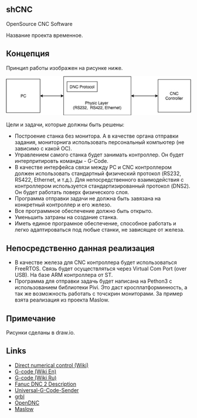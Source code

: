 ## shCNC
OpenSource CNC Software

Название проекта временное.

## Концепция

Принцип работы изображен на рисунке ниже.

![Схема работы](image/schema_work.jpg)

Цели и задачи, которые должны быть решены:

 - Построение станка без монитора. А в качестве органа отправки задания, мониторнига использовать персональный компьютер (не зависимо с какой ОС).
 - Управлением самого станка будет занимать контроллер. Он будет интерпритировть команды - G-Code.
 - В качестве интерфейса связи между PC и CNC контроллером должен использовать стандартный физический протокол (RS232, RS422, Ethernet, и т.д.). Для непосредственного взаимодействия с контроллером используется стандартизированный протокол (DNS2). Он будет работать поверх физического слоя.
 - Программа отправки задачи не должна быть завязана на конкретный контроллер и его железо.
 - Все программное обеспечение должно быть открыто.
 - Уменьшить затраны на создание станка.
 - Иметь единое програмное обеспечение, способное работать и легко адаптироваться под любые станки, не зависящее от железа.
 
## Непосредственно данная реализация

 - В качестве железа для CNC контроллера будет использоваться FreeRTOS. Связь будет осуществляться через Virtual Com Port (over USB). На базе ARM контроллера от ST.
 - Программа для отправки задачь будет написана на Pethon3 с использованием библиотеки Pivi. Это даст кросплатформинность, а так же возможность работать с точскрин мониторами. За пример взята реализация из проекта Maslow.

## Примечание

Рисунки сделаны в draw.io.

## Links

 - [Direct numerical control (Wiki)](https://en.wikipedia.org/wiki/Direct_Numerical_Control)
 - [G-code (Wiki En)](https://en.wikipedia.org/wiki/G-code)
 - [G-code (Wiki Ru)](https://ru.wikipedia.org/wiki/G-code)
 - [Fanuc DNC 2 Description](http://www2.i-logic.com/manuals/Fanuc%20DNC%202%20Description.pdf)
 - [Universal-G-Code-Sender](https://github.com/johnlauer/Universal-G-Code-Sender)
 - [grbl](https://github.com/gnea/grbl)
 - [OpenDNC](https://github.com/AnirudhPal/OpenDNC)
 - [Maslow](http://www.maslowcnc.com/)